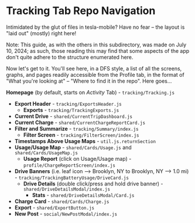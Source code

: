 # Tracking Tab Repo Navigation

Intimidated by the glut of files in tesla-mobile? Have no fear – the layout is "laid out" (mostly) right here!

Note: This guide, as with the others in this subdirectory, was made on July 10, 2024; as such, those reading this may find that some aspects of the app don't quite adhere to the structure enumerated here.

Now let's get to it. You'll see here, in a DFS style, a list of all the screens, graphs, and pages readily accessible from the Profile tab, in the format of "What you're looking at" – "Where to find it in the repo". Here goes...

**Homepage** (by default, starts on *Activity* Tab) - `tracking/Tracking.js`
- **Export Header** - `tracking/ExportsHeader.js`
  - **Exports** - `tracking/TrackingExports.js`
- **Current Drive** - `shared/CurrentTripDashboard.js`
- **Current Charge** - `shared/CurrentChargeReportCard.js`
- **Filter and Summarize** - `tracking/Summary/index.js`
  - **Filter Screen** - `tracking/FilterScreen/index.js`
- **Timestamps Above Usage Maps** - `util.js.returnSection`
- **Usage/Usage Map** - `shared/Cards/Usage.js` and `shared/Cards/UsageMap.js`
  - **Usage Report** (click on Usage/Usage map) - `profile/ChargeReportScreen/index.js`
- **Drive Banners** (i.e. leaf icon --> Brooklyn, NY to Brooklyn, NY --> 1.0 mi) - `tracking/TrackingBatteryUsage/DriveCard.js`
  - **Drive Details** (double click/press and hold drive banner) - `shared/DriveDetailsModal/index.js`
    - **Stats** - `shared/DriveDetailsModal/Card.js`
- **Charge Card** - `shared/Cards/Charge.js`
- **Export** - `shared/ExportButton.js`
- **New Post** - `social/NewPostModal/index.js`
